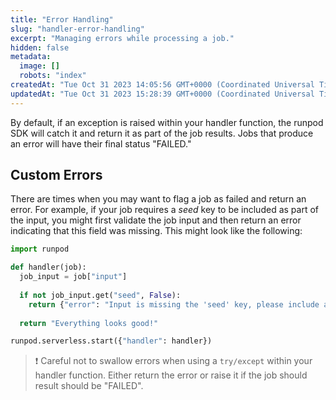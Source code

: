 ```yaml
---
title: "Error Handling"
slug: "handler-error-handling"
excerpt: "Managing errors while processing a job."
hidden: false
metadata: 
  image: []
  robots: "index"
createdAt: "Tue Oct 31 2023 14:05:56 GMT+0000 (Coordinated Universal Time)"
updatedAt: "Tue Oct 31 2023 15:28:39 GMT+0000 (Coordinated Universal Time)"
---
```


By default, if an exception is raised within your handler function, the runpod SDK will catch it and return it as part of the job results. Jobs that produce an error will have their final status "FAILED."

## Custom Errors

There are times when you may want to flag a job as failed and return an error. For example, if your job requires a _seed_ key to be included as part of the input, you might first validate the job input and then return an error indicating that this field was missing. This might look like the following:

```python
import runpod 

def handler(job):
  job_input = job["input"]
  
  if not job_input.get("seed", False):
    return {"error": "Input is missing the 'seed' key, please include a seed and try your request again"}
  
  return "Everything looks good!"

runpod.serverless.start({"handler": handler})
```

> ❗️ Careful not to swallow errors when using a `try/except` within your handler function. Either return the error or raise it if the job should result should be "FAILED".
